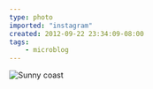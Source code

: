 ```yaml
---
type: photo
imported: "instagram"
created: 2012-09-22 23:34:09-08:00
tags:
    - microblog
---
```

![Sunny coast](/media/images/photos/2012/09/d3348460211109c7a4fea42e68c378c4.jpg)

